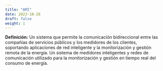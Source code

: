 ```yaml
---
title: "AMI"
date: 2023-10-26
draft: false
weight: 1
---
```


**Definición:** Un sistema que permite la comunicación bidireccional entre las compañías de servicios públicos y los medidores de los clientes, soportando aplicaciones de red inteligente y la monitorización y gestión remota de la energía. Un sistema de medidores inteligentes y redes de comunicación utilizado para la monitorización y gestión en tiempo real del consumo de energía.
